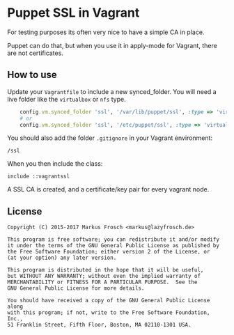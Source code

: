 Puppet SSL in Vagrant
=====================

For testing purposes its often very nice to have a simple CA in place.

Puppet can do that, but when you use it in apply-mode for Vagrant, there are not certificates.

## How to use

Update your `Vagrantfile` to include a new synced_folder.
You will need a live folder like the `virtualbox` or `nfs` type.

```ruby
    config.vm.synced_folder 'ssl', '/var/lib/puppet/ssl', :type => 'virtualbox'
    # or
    config.vm.synced_folder 'ssl', '/etc/puppet/ssl', :type => 'virtualbox'
````

You should also add the folder `.gitignore` in your Vagrant environment:

    /ssl

When you then include the class:

    include ::vagrantssl
    
A SSL CA is created, and a certificate/key pair for every vagrant node.

## License

    Copyright (C) 2015-2017 Markus Frosch <markus@lazyfrosch.de>

    This program is free software; you can redistribute it and/or modify
    it under the terms of the GNU General Public License as published by
    the Free Software Foundation; either version 2 of the License, or
    (at your option) any later version.

    This program is distributed in the hope that it will be useful,
    but WITHOUT ANY WARRANTY; without even the implied warranty of
    MERCHANTABILITY or FITNESS FOR A PARTICULAR PURPOSE.  See the
    GNU General Public License for more details.

    You should have received a copy of the GNU General Public License along
    with this program; if not, write to the Free Software Foundation, Inc.,
    51 Franklin Street, Fifth Floor, Boston, MA 02110-1301 USA.
